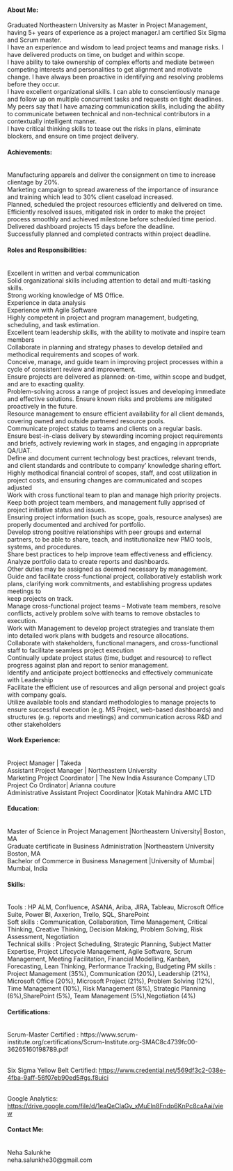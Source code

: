 <html>
<body>

<h4>About Me:</h4>

Graduated Northeastern University as Master in Project Management, having 5+ years of experience as a project manager.I am certified Six Sigma and Scrum master. 
<br>I have an experience and wisdom to lead project teams and manage risks. I have delivered products on time, on budget and within scope. 
<br>I have ability to take ownership of complex efforts and mediate between competing interests and personalities to get alignment and motivate change. I have always been proactive in identifying and resolving problems before they occur.
<br>I have excellent organizational skills. I can able to conscientiously manage and follow up on multiple concurrent tasks and requests on tight deadlines.
<br>My peers say that I have amazing communication skills, including the ability to communicate between technical and non-technical contributors in a contextually intelligent manner.
<br>I have critical thinking skills to tease out the risks in plans, eliminate blockers, and ensure on time project delivery.

<h4>Achievements:</h4>
<br>Manufacturing apparels and deliver the consignment on time to increase clientage by 20%.
<br>Marketing campaign to spread awareness of the importance of insurance and training which lead to 30% client caseload increased.
<br>Planned, scheduled the project resources efficiently and delivered on time.
<br>Efficiently resolved issues, mitigated risk in order to make the project process smoothly and achieved milestone before scheduled time period.
<br>Delivered dashboard projects 15 days before the deadline.
<br>Successfully planned and completed contracts within project deadline.

<h4>Roles and Responsibilities:</h4>
<br>Excellent in written and verbal communication
<br>Solid organizational skills including attention to detail and multi-tasking skills.
<br>Strong working knowledge of MS Office.
<br>Experience in data analysis
<br>Experience with Agile Software
<br>Highly competent in project and program management, budgeting, scheduling, and task estimation.
<br>Excellent team leadership skills, with the ability to motivate and inspire team members
<br>Collaborate in planning and strategy phases to develop detailed and methodical requirements and scopes of work.
<br>Conceive, manage, and guide team in improving project processes within a cycle of consistent review and improvement.
<br>Ensure projects are delivered as planned: on-time, within scope and budget, and are to exacting quality.
<br>Problem-solving across a range of project issues and developing immediate and effective solutions. Ensure known risks and problems are mitigated proactively in the future.
<br>Resource management to ensure efficient availability for all client demands, covering owned and outside partnered resource pools.
<br>Communicate project status to teams and clients on a regular basis.
<br>Ensure best-in-class delivery by stewarding incoming project requirements and briefs, actively reviewing work in stages, and engaging in appropriate QA/UAT.
<br>Define and document current technology best practices, relevant trends, and client standards and contribute to company’ knowledge sharing effort.
<br>Highly methodical financial control of scopes, staff, and cost utilization in project costs, and ensuring changes are communicated and scopes adjusted
<br>Work with cross functional team to plan and manage high priority projects.
<br>Keep both project team members, and management fully apprised of project initiative status and issues.
<br>Ensuring project information (such as scope, goals, resource analyses) are properly documented and archived for portfolio.
<br>Develop strong positive relationships with peer groups and external partners, to be able to share, teach, and institutionalize new PMO tools, systems, and procedures.
<br>Share best practices to help improve team effectiveness and efficiency.
<br>Analyze portfolio data to create reports and dashboards.
<br>Other duties may be assigned as deemed necessary by management.
<br>Guide and facilitate cross-functional project, collaboratively establish work plans, clarifying work commitments, and establishing progress updates meetings to <br>keep projects on track.
<br>Manage cross-functional project teams – Motivate team members, resolve conflicts, actively problem solve with teams to remove obstacles to execution.
<br>Work with Management to develop project strategies and translate them into detailed work plans with budgets and resource allocations.
<br>Collaborate with stakeholders, functional managers, and cross-functional staff to facilitate seamless project execution
<br>Continually update project status (time, budget and resource) to reflect progress against plan and report to senior management.
<br>Identify and anticipate project bottlenecks and effectively communicate with Leadership
<br>Facilitate the efficient use of resources and align personal and project goals with company goals.
<br>Utilize available tools and standard methodologies to manage projects to ensure successful execution (e.g. MS Project, web-based dashboards) and structures (e.g. reports and meetings) and communication across R&D and other stakeholders

<h4>Work Experience:</h4>
<br>Project Manager | Takeda 
<br>Assistant Project Manager | Northeastern University 
<br>Marketing Project Coordinator | The New India Assurance Company LTD
<br>Project Co Ordinator| Arianna couture
<br>Administrative Assistant Project Coordinator |Kotak Mahindra AMC LTD

<h4>Education:</h4>
<br>Master of Science in Project Management |Northeastern University| Boston, MA	                          
<br>Graduate certificate in Business Administration |Northeastern University Boston, MA                      
<br>Bachelor of Commerce in Business Management |University of Mumbai| Mumbai, India               

<h4>Skills:</h4>
<br>Tools            : HP ALM, Confluence, ASANA, Ariba, JIRA, Tableau, Microsoft Office Suite, Power BI,   
                              Axxerion, Trello, SQL, SharePoint
<br>Soft skills         : Communication, Collaboration, Time Management, Critical Thinking, Creative Thinking, Decision   
                              Making, Problem Solving, Risk Assessment, Negotiation
<br>Technical skills :  Project Scheduling, Strategic Planning, Subject Matter Expertise, Project Lifecycle Management, Agile Software, Scrum Management, Meeting Facilitation, Financial Modelling, Kanban, Forecasting, Lean Thinking, Performance Tracking, Budgeting
PM skills            :  Project Management (35%), Communication (20%), Leadership (21%), Microsoft Office (20%), Microsoft Project (21%), Problem Solving (12%), Time Management (10%), Risk Management (8%), Strategic Planning (6%),SharePoint (5%), Team Management (5%),Negotiation (4%)


<h4>Certifications:</h4>
<br>Scrum-Master Certified :  
https://www.scrum-institute.org/certifications/Scrum-Institute.org-SMAC8c4739fc00-36265160198789.pdf

<br>Six Sigma Yellow Belt Certified:
https://www.credential.net/569df3c2-038e-4fba-9aff-56f07eb90ed5#gs.f8uici

<br>Google Analytics:
https://drive.google.com/file/d/1eaQeCIaGv_xMuEln8Fndp6KnPc8caAai/view

<h4>Contact Me:</h4>
<br>Neha Salunkhe
<br>neha.salunkhe30@gmail.com

</body>
</html>
